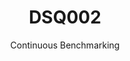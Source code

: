 ---
layout: docu
title: DSQ002
subtitle: Continuous Benchmarking
selected: TPC-DS
expanded: Benchmarking
benchmark: /individual_results/DSQ002.html
---